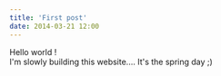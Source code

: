 ```yaml
---
title: 'First post'
date: 2014-03-21 12:00
---
```


Hello world !   
I'm slowly building this website.... It's the spring day ;)

